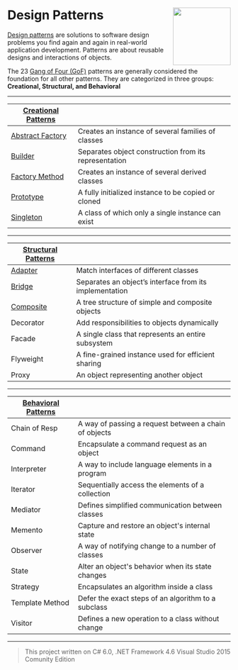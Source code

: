 # Design Patterns <img src="https://cloud.githubusercontent.com/assets/24522089/21962098/41a510c8-db36-11e6-95ef-eb392a0a1919.png" align="right" width="130px" height="130px" /> 

[Design patterns](https://en.wikipedia.org/wiki/Design_Patterns) are solutions to software design problems you find again and again in real-world application development. Patterns are about reusable designs and interactions of objects.

The 23 [Gang of Four (GoF)](http://wiki.c2.com/?GangOfFour) patterns are generally considered the foundation for all other patterns. They are categorized in three groups: **Creational, Structural, and Behavioral**

--------------------------------------------------------------------------------

|[Creational Patterns](https://github.com/tigranv/Design_Patterns/tree/master/Creational%20Patterns)  |  |
| ----------| ---------------------------------- |
| [Abstract Factory](https://github.com/tigranv/Design-Patterns/tree/master/Creational%20Patterns/Abstract%20Factory) |Creates an instance of several families of classes  | 
|[Builder](https://github.com/tigranv/Design-Patterns/tree/master/Creational%20Patterns/Builder) |Separates object construction from its representation  | 
|[Factory Method](https://github.com/tigranv/Design-Patterns/tree/master/Creational%20Patterns/Factory%20Method) |	Creates an instance of several derived classes  | 
| [Prototype](https://github.com/tigranv/Design-Patterns/tree/master/Creational%20Patterns/Prototype) |A fully initialized instance to be copied or cloned  | 
| [Singleton](https://github.com/tigranv/Design-Patterns/tree/master/Creational%20Patterns/Singleton) |	A class of which only a single instance can exist  | 
---------------------------------------------------------------------------------


|[Structural Patterns](https://github.com/tigranv/Design_Patterns/tree/master/Structural%20Patterns)  |  |
| ----------| ---------------------------------- |
|  [Adapter](https://github.com/tigranv/Design-Patterns/tree/master/Structural%20Patterns/Adapter) |Match interfaces of different classes | 
| [Bridge](https://github.com/tigranv/Design-Patterns/tree/master/Structural%20Patterns/Bridge) |Separates an object’s interface from its implementation | 
|[Composite](https://github.com/tigranv/Design-Patterns/tree/master/Structural%20Patterns/Composite) |A tree structure of simple and composite objects | 
| Decorator |Add responsibilities to objects dynamically | 
|Facade |A single class that represents an entire subsystem | 
|Flyweight |A fine-grained instance used for efficient sharing | 
|Proxy |An object representing another object | 

------------------------------------------------------------------------------------
 	
 	
|[Behavioral Patterns](https://github.com/tigranv/Design_Patterns/tree/master/Behavioral%20Patterns) |  |
| ----------| ---------------------------------- |
|Chain of Resp|	A way of passing a request between a chain of objects|
|Command|	Encapsulate a command request as an object|
|Interpreter|	A way to include language elements in a program|
|Iterator|	Sequentially access the elements of a collection|
|Mediator|	Defines simplified communication between classes|
|Memento|	Capture and restore an object's internal state|
|Observer|	A way of notifying change to a number of classes|
|State|	Alter an object's behavior when its state changes|
|Strategy|	Encapsulates an algorithm inside a class|
|Template Method|	Defer the exact steps of an algorithm to a subclass|
|Visitor|	Defines a new operation to a class without change|

-----------------------------------------------------------------------------------
 	


> This project written on C# 6.0, .NET Framework 4.6 Visual Studio 2015 Comunity Edition

  	


  

